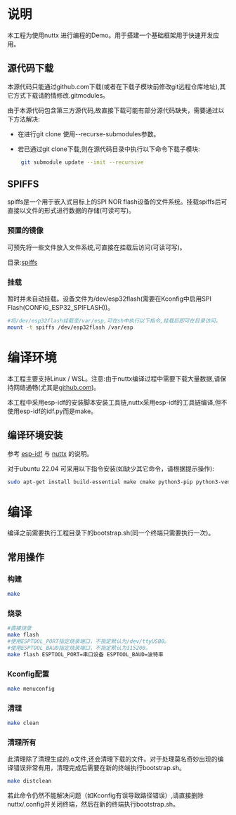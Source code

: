 # 说明

本工程为使用nuttx 进行编程的Demo。用于搭建一个基础框架用于快速开发应用。

## 源代码下载

本源代码只能通过github.com下载(或者在下载子模块前修改git远程仓库地址),其它方式下载请酌情修改.gitmodules。

由于本源代码包含第三方源代码,故直接下载可能有部分源代码缺失，需要通过以下方法解决:

- 在进行git clone 使用--recurse-submodules参数。

- 若已通过git clone下载,则在源代码目录中执行以下命令下载子模块:

  ```bash
   git submodule update --init --recursive
  ```
## SPIFFS

 spiffs是一个用于嵌入式目标上的SPI NOR flash设备的文件系统。挂载spiffs后可直接以文件的形式进行数据的存储(可读可写)。

### 预置的镜像

可预先将一些文件放入文件系统,可直接在挂载后访问(可读可写)。

目录:[spiffs](spiffs)

### 挂载

暂时并未自动挂载。设备文件为/dev/esp32flash(需要在Kconfig中启用SPI Flash(CONFIG_ESP32_SPIFLASH))。

```bash
#将/dev/esp32flash挂载至/var/esp,可在sh中执行以下指令,挂载后即可在目录访问。
mount -t spiffs /dev/esp32flash /var/esp
```

# 编译环境

本工程主要支持Linux / WSL。注意:由于nuttx编译过程中需要下载大量数据,请保持网络通畅(尤其是[github.com](https://github.com))。

本工程中采用esp-idf的安装脚本安装工具链,nuttx采用esp-idf的工具链编译,但不使用esp-idf的idf.py而是make。

## 编译环境安装

参考 [esp-idf](https://docs.espressif.com/projects/esp-idf/) 与 [nuttx](https://nuttx.apache.org/) 的说明。

对于ubuntu 22.04 可采用以下指令安装(如缺少其它命令，请根据提示操作):

```bash
sudo apt-get install build-essential make cmake python3-pip python3-venv curl wget kconfig-frontends git patch findutils sed
```

# 编译

编译之前需要执行工程目录下的bootstrap.sh(同一个终端只需要执行一次)。

## 常用操作

### 构建

```bash
make
```

### 烧录

```bash
#直接烧录
make flash
#使用ESPTOOL_PORT指定烧录端口，不指定默认为/dev/ttyUSB0。 
#使用ESPTOOL_BAUD指定烧录端口，不指定默认为115200。
make flash ESPTOOL_PORT=串口设备 ESPTOOL_BAUD=波特率
```

### Kconfig配置

```bash
make menuconfig
```

### 清理

```bash
make clean
```

### 清理所有

此清理除了清理生成的.o文件,还会清理下载的文件。对于处理莫名奇妙出现的编译错误非常有用，清理完成后需要在新的终端执行bootstrap.sh。

```bash
make distclean
```

若此命令仍然不能解决问题（如Kconfig有误导致路径错误）,请直接删除nuttx/.config并关闭终端，然后在新的终端执行bootstrap.sh。

